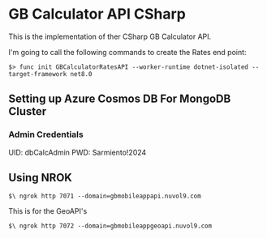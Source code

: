 # GB Calculator API CSharp

This is the implementation of ther CSharp GB Calculator API.

I'm going to call the following commands to create the Rates end point:

```Terminal
$> func init GBCalculatorRatesAPI --worker-runtime dotnet-isolated --target-framework net8.0
```


## Setting up Azure Cosmos DB For MongoDB Cluster

### Admin Credentials

UID: dbCalcAdmin
PWD: Sarmiento!2024

## Using NROK

```terminal
$\ ngrok http 7071 --domain=gbmobileappapi.nuvol9.com
```

This is for the GeoAPI's

```terminal
$\ ngrok http 7072 --domain=gbmobileappgeoapi.nuvol9.com
```
